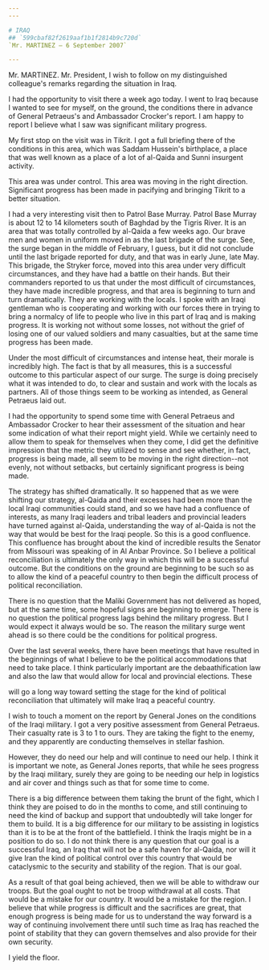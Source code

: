 ```yaml
---
---

# IRAQ
## `599cbaf82f2619aaf1b1f2814b9c720d`
`Mr. MARTINEZ — 6 September 2007`

---
```



Mr. MARTINEZ. Mr. President, I wish to follow on my distinguished 
colleague's remarks regarding the situation in Iraq.

I had the opportunity to visit there a week ago today. I went to Iraq 
because I wanted to see for myself, on the ground, the conditions there 
in advance of General Petraeus's and Ambassador Crocker's report. I am 
happy to report I believe what I saw was significant military progress.

My first stop on the visit was in Tikrit. I got a full briefing there 
of the conditions in this area, which was Saddam Hussein's birthplace, 
a place that was well known as a place of a lot of al-Qaida and Sunni 
insurgent activity.

This area was under control. This area was moving in the right 
direction. Significant progress has been made in pacifying and bringing 
Tikrit to a better situation.

I had a very interesting visit then to Patrol Base Murray. Patrol 
Base Murray is about 12 to 14 kilometers south of Baghdad by the Tigris 
River. It is an area that was totally controlled by al-Qaida a few 
weeks ago. Our brave men and women in uniform moved in as the last 
brigade of the surge. See, the surge began in the middle of February, I 
guess, but it did not conclude until the last brigade reported for 
duty, and that was in early June, late May. This brigade, the Stryker 
force, moved into this area under very difficult circumstances, and 
they have had a battle on their hands. But their commanders reported to 
us that under the most difficult of circumstances, they have made 
incredible progress, and that area is beginning to turn and turn 
dramatically. They are working with the locals. I spoke with an Iraqi 
gentleman who is cooperating and working with our forces there in 
trying to bring a normalcy of life to people who live in this part of 
Iraq and is making progress. It is working not without some losses, not 
without the grief of losing one of our valued soldiers and many 
casualties, but at the same time progress has been made.

Under the most difficult of circumstances and intense heat, their 
morale is incredibly high. The fact is that by all measures, this is a 
successful outcome to this particular aspect of our surge. The surge is 
doing precisely what it was intended to do, to clear and sustain and 
work with the locals as partners. All of those things seem to be 
working as intended, as General Petraeus laid out.

I had the opportunity to spend some time with General Petraeus and 
Ambassador Crocker to hear their assessment of the situation and hear 
some indication of what their report might yield. While we certainly 
need to allow them to speak for themselves when they come, I did get 
the definitive impression that the metric they utilized to sense and 
see whether, in fact, progress is being made, all seem to be moving in 
the right direction--not evenly, not without setbacks, but certainly 
significant progress is being made.

The strategy has shifted dramatically. It so happened that as we were 
shifting our strategy, al-Qaida and their excesses had been more than 
the local Iraqi communities could stand, and so we have had a 
confluence of interests, as many Iraqi leaders and tribal leaders and 
provincial leaders have turned against al-Qaida, understanding the way 
of al-Qaida is not the way that would be best for the Iraqi people. So 
this is a good confluence. This confluence has brought about the kind 
of incredible results the Senator from Missouri was speaking of in Al 
Anbar Province. So I believe a political reconciliation is ultimately 
the only way in which this will be a successful outcome. But the 
conditions on the ground are beginning to be such so as to allow the 
kind of a peaceful country to then begin the difficult process of 
political reconciliation.


There is no question that the Maliki Government has not delivered as 
hoped, but at the same time, some hopeful signs are beginning to 
emerge. There is no question the political progress lags behind the 
military progress. But I would expect it always would be so. The reason 
the military surge went ahead is so there could be the conditions for 
political progress.

Over the last several weeks, there have been meetings that have 
resulted in the beginnings of what I believe to be the political 
accommodations that need to take place. I think particularly important 
are the debaathification law and also the law that would allow for 
local and provincial elections. These


will go a long way toward setting the stage for the kind of political 
reconciliation that ultimately will make Iraq a peaceful country.

I wish to touch a moment on the report by General Jones on the 
conditions of the Iraqi military. I got a very positive assessment from 
General Petraeus. Their casualty rate is 3 to 1 to ours. They are 
taking the fight to the enemy, and they apparently are conducting 
themselves in stellar fashion.

However, they do need our help and will continue to need our help. I 
think it is important we note, as General Jones reports, that while he 
sees progress by the Iraqi military, surely they are going to be 
needing our help in logistics and air cover and things such as that for 
some time to come.

There is a big difference between them taking the brunt of the fight, 
which I think they are poised to do in the months to come, and still 
continuing to need the kind of backup and support that undoubtedly will 
take longer for them to build. It is a big difference for our military 
to be assisting in logistics than it is to be at the front of the 
battlefield. I think the Iraqis might be in a position to do so. I do 
not think there is any question that our goal is a successful Iraq, an 
Iraq that will not be a safe haven for al-Qaida, nor will it give Iran 
the kind of political control over this country that would be 
cataclysmic to the security and stability of the region. That is our 
goal.

As a result of that goal being achieved, then we will be able to 
withdraw our troops. But the goal ought to not be troop withdrawal at 
all costs. That would be a mistake for our country. It would be a 
mistake for the region. I believe that while progress is difficult and 
the sacrifices are great, that enough progress is being made for us to 
understand the way forward is a way of continuing involvement there 
until such time as Iraq has reached the point of stability that they 
can govern themselves and also provide for their own security.

I yield the floor.